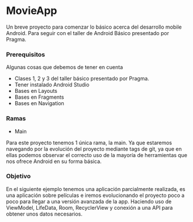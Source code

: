 # MovieApp

Un breve proyecto para comenzar lo básico acerca del desarrollo mobile Android. Para seguir con el taller de Android Básico presentado por Pragma.

### Prerequisitos

Algunas cosas que debemos de tener en cuenta

* Clases 1, 2 y 3 del taller básico presentado por Pragma.
* Tener instalado Android Studio
* Bases en Layouts
* Bases en Fragments
* Bases en Navigation

### Ramas

* Main

Para este proyecto tenemos 1 única rama, la main. Ya que estaremos navegando por la evolución del proyecto mediante tags de git, ya que en ellas podemos observar el correcto uso de la mayoría de herramientas que nos ofrece Android en su forma básica.


### Objetivo

En el siguiente ejemplo tenemos una aplicación parcialmente realizada, es una aplicación sobre películas e iremos evolucionando el proyecto poco a poco para llegar a una versión avanzada de la app. Haciendo uso de ViewModel, LifeData, Room, RecyclerView y conexión a una API para obtener unos datos necesarios.